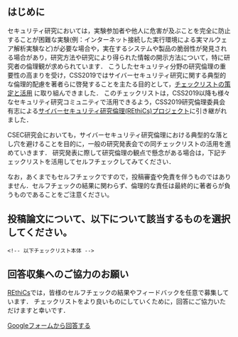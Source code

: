 ## はじめに

セキュリティ研究においては，実験参加者や他人に危害が及ぶことを完全に防止することが困難な実験(例：インターネット接続した実行環境による実マルウェア解析実験など)が必要な場合や，実在するシステムや製品の脆弱性が発見される場合があり，研究方法や研究により得られた情報の開示方法について，特に研究者の倫理観が求められています．
こうしたセキュリティ分野の研究倫理の重要性の高まりを受け，CSS2019ではサイバーセキュリティ研究に関する典型的な倫理的配慮を著者らに啓発することを主たる目的として，[チェックリストの策定と活用](http://www.iwsec.org/css/2019/ethics_list.html)
に取り組んできました．
このチェックリストは，CSS2019以降も様々なセキュリティ研究コミュニティで活用できるよう，CSS2019研究倫理委員会有志による[サイバーセキュリティ研究倫理(REthiCs)プロジェクト](https://github.com/REthiCs/checklist/blob/master/README.ja.md)に引き継がれました．

CSEC研究会においても，サイバーセキュリティ研究倫理における典型的な落とし穴を避けることを目的に，一般の研究発表会での同チェックリストの活用を進めていきます．
研究発表に際して研究倫理の観点で懸念がある場合は，下記チェックリストを活用してセルフチェックしてみてください．

なお，あくまでもセルフチェックですので，投稿審査や免責を伴うものではありません．セルフチェックの結果に関わらず、倫理的な責任は最終的に著者らが負うものであることをご注意ください。

## 投稿論文について、以下について該当するものを選択してください。
```<!-- 以下チェックリスト本体 -->```

## 回答収集へのご協力のお願い
[REthiCs](https://github.com/REthiCs/checklist/blob/master/README.ja.md)では，皆様のセルフチェックの結果やフィードバックを任意で募集しています．
チェックリストをより良いものにしていくために，回答にご協力いただけますと幸いです．

[Googleフォームから回答する](https://docs.google.com/forms/d/e/1FAIpQLSciTTbozRq91YVDcmJ2RImyxpcpyeIktsOwMnhWMbX274GTtg/viewform)

